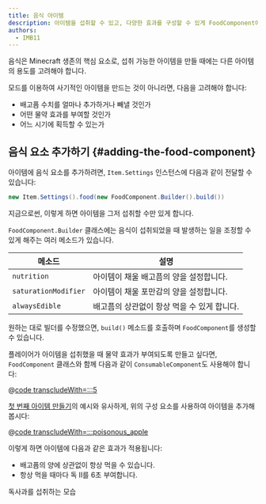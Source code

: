 ```yaml
---
title: 음식 아이템
description: 아이템을 섭취할 수 있고, 다양한 효과를 구성할 수 있게 FoodComponent에 추가하는 방법을 알아보세요.
authors:
  - IMB11
---
```


음식은 Minecraft 생존의 핵심 요소로, 섭취 가능한 아이템을 만들 때에는 다른 아이템의 용도를 고려해야 합니다.

모드를 이용하여 사기적인 아이템을 만드는 것이 아니라면, 다음을 고려해야 합니다:

- 배고픔 수치를 얼마나 추가하거나 빼낼 것인가
- 어떤 물약 효과를 부여할 것인가
- 어느 시기에 획득할 수 있는가

## 음식 요소 추가하기 {#adding-the-food-component}

아이템에 음식 요소를 추가하려면, `Item.Settings` 인스턴스에 다음과 같이 전달할 수 있습니다:

```java
new Item.Settings().food(new FoodComponent.Builder().build())
```

지금으로썬, 이렇게 하면 아이템을 그저 섭취할 수만 있게 합니다.

`FoodComponent.Builder` 클래스에는 음식이 섭취되었을 때 발생하는 일을 조정할 수 있게 해주는 여러 메소드가 있습니다.

| 메소드                  | 설명                                        |
| -------------------- | ----------------------------------------- |
| `nutrition`          | 아이템이 채울 배고픔의 양을 설정합니다.    |
| `saturationModifier` | 아이템이 채울 포만감의 양을 설정합니다.    |
| `alwaysEdible`       | 배고픔의 상관없이 항상 먹을 수 있게 합니다. |

원하는 대로 빌더를 수정했으면, `build()` 메소드를 호출하며 `FoodComponent`를 생성할 수 있습니다.

플레이어가 아이템을 섭취했을 때 물약 효과가 부여되도록 만들고 싶다면, `FoodComponent` 클래스와 함께 다음과 같이 `ConsumableComponent`도 사용해야 합니다:

@[code transcludeWith=:::5](@/reference/1.21.8/src/main/java/com/example/docs/item/ModItems.java)

[첫 번째 아이템 만들기](./first-item)의 예시와 유사하게, 위의 구성 요소를 사용하여 아이템을 추가해 봅시다:

@[code transcludeWith=:::poisonous_apple](@/reference/1.21.8/src/main/java/com/example/docs/item/ModItems.java)

이렇게 하면 아이템에 다음과 같은 효과가 적용됩니다:

- 배고픔의 양에 상관없이 항상 먹을 수 있습니다.
- 항상 먹을 때마다 독 II를 6초 부여합니다.

<VideoPlayer src="/assets/develop/items/food_0.webm">독사과를 섭취하는 모습</VideoPlayer>
